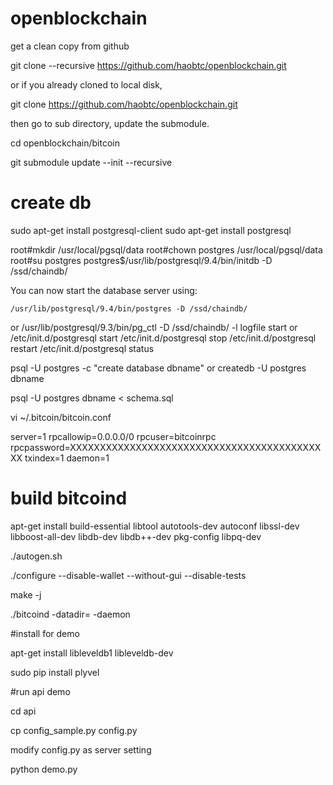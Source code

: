 # openblockchain

get a clean copy from github

git clone --recursive https://github.com/haobtc/openblockchain.git

or if you already cloned to local disk, 

git clone https://github.com/haobtc/openblockchain.git

then go to sub directory, update the submodule.

cd openblockchain/bitcoin

git submodule update --init --recursive

# create db

sudo apt-get install postgresql-client
sudo apt-get install postgresql

root#mkdir /usr/local/pgsql/data
root#chown postgres /usr/local/pgsql/data
root#su postgres
postgres$/usr/lib/postgresql/9.4/bin/initdb -D /ssd/chaindb/

You can now start the database server using:

    /usr/lib/postgresql/9.4/bin/postgres -D /ssd/chaindb/
or
    /usr/lib/postgresql/9.3/bin/pg_ctl -D /ssd/chaindb/ -l logfile start
or 
    /etc/init.d/postgresql start
    /etc/init.d/postgresql stop
    /etc/init.d/postgresql restart
    /etc/init.d/postgresql status


psql -U postgres -c "create database dbname"
or
createdb -U postgres dbname

psql -U postgres dbname < schema.sql

vi ~/.bitcoin/bitcoin.conf

server=1
rpcallowip=0.0.0.0/0
rpcuser=bitcoinrpc
rpcpassword=XXXXXXXXXXXXXXXXXXXXXXXXXXXXXXXXXXXXXXXXXXXX
txindex=1
daemon=1


# build bitcoind

apt-get install build-essential libtool autotools-dev autoconf libssl-dev libboost-all-dev libdb-dev libdb++-dev pkg-config libpq-dev 

./autogen.sh

./configure  --disable-wallet --without-gui --disable-tests

make -j

./bitcoind -datadir=<bitcoin data directory> -daemon

#install for demo

apt-get install libleveldb1 libleveldb-dev

sudo pip install plyvel

#run api demo

cd api 

cp config_sample.py config.py 

modify config.py as server setting

python demo.py



